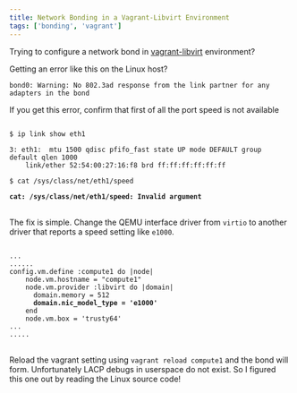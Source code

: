 ```yaml
---
title: Network Bonding in a Vagrant-Libvirt Environment
tags: ['bonding', 'vagrant']
---
```


Trying to configure a network bond in
[vagrant-libvirt](https://github.com/pradels/vagrant-libvirt) environment?

Getting an error like this on the Linux host?

```
bond0: Warning: No 802.3ad response from the link partner for any adapters in the bond
```

If you get this error, confirm that first of all the port speed is not available

<pre>
<code>
$ ip link show eth1

3: eth1: <BROADCAST,MULTICAST,UP,LOWER_UP> mtu 1500 qdisc pfifo_fast state UP mode DEFAULT group default qlen 1000
    link/ether 52:54:00:27:16:f8 brd ff:ff:ff:ff:ff:ff

$ cat /sys/class/net/eth1/speed

<strong>cat: /sys/class/net/eth1/speed: Invalid argument</strong>
</code>
</pre>


The fix is simple. Change the QEMU interface driver from ``virtio`` to another
driver that reports a speed setting like `e1000`.

<pre>
<code>
...
......
config.vm.define :compute1 do |node|
    node.vm.hostname = "compute1"
    node.vm.provider :libvirt do |domain|
      domain.memory = 512
      <strong>domain.nic_model_type = 'e1000'</strong>
    end
    node.vm.box = 'trusty64'
...
.....
</code>
</pre>

Reload the vagrant setting using ``vagrant reload compute1`` and
the bond will form. Unfortunately LACP debugs in userspace do not exist.
So I figured this one out by reading the Linux source code!
